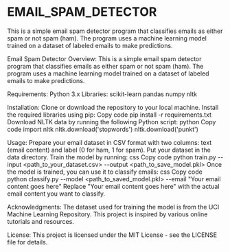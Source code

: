 # EMAIL_SPAM_DETECTOR
This is a simple email spam detector program that classifies emails as either spam or not spam (ham). The program uses a machine learning model trained on a dataset of labeled emails to make predictions.

Email Spam Detector
Overview:
This is a simple email spam detector program that classifies emails as either spam or not spam (ham). The program uses a machine learning model trained on a dataset of labeled emails to make predictions.

Requirements:
Python 3.x
Libraries:
scikit-learn
pandas
numpy
nltk

Installation:
Clone or download the repository to your local machine.
Install the required libraries using pip:
Copy code
pip install -r requirements.txt
Download NLTK data by running the following Python script:
python
Copy code
import nltk
nltk.download('stopwords')
nltk.download('punkt')

Usage:
Prepare your email dataset in CSV format with two columns: text (email content) and label (0 for ham, 1 for spam).
Put your dataset in the data directory.
Train the model by running:
css
Copy code
python train.py --input <path_to_your_dataset.csv> --output <path_to_save_model.pkl>
Once the model is trained, you can use it to classify emails:
css
Copy code
python classify.py --model <path_to_saved_model.pkl> --email "Your email content goes here"
Replace "Your email content goes here" with the actual email content you want to classify.

Acknowledgments:
The dataset used for training the model is from the UCI Machine Learning Repository.
This project is inspired by various online tutorials and resources.

License:
This project is licensed under the MIT License - see the LICENSE file for details.

